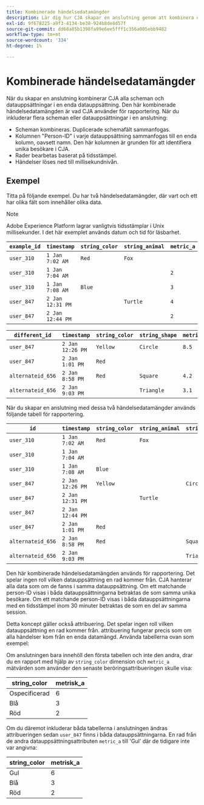 ```yaml
---
title: Kombinerade händelsedatamängder
description: Lär dig hur CJA skapar en anslutning genom att kombinera datauppsättningar.
exl-id: 9f678225-a9f3-4134-be38-924b8de8d57f
source-git-commit: dd68a85b1398fa99e6ee5fff1c356a005ebb9482
workflow-type: tm+mt
source-wordcount: '334'
ht-degree: 1%

---
```



# Kombinerade händelsedatamängder

När du skapar en anslutning kombinerar CJA alla scheman och datauppsättningar i en enda datauppsättning. Den här kombinerade händelsedatamängden är vad CJA använder för rapportering. När du inkluderar flera scheman eller datauppsättningar i en anslutning:

* Scheman kombineras. Duplicerade schemafält sammanfogas.
* Kolumnen &quot;Person-ID&quot; i varje datauppsättning sammanfogas till en enda kolumn, oavsett namn. Den här kolumnen är grunden för att identifiera unika besökare i CJA.
* Rader bearbetas baserat på tidsstämpel.
* Händelser löses ned till millisekundnivån.

## Exempel

Titta på följande exempel. Du har två händelsedatamängder, där vart och ett har olika fält som innehåller olika data.

>[!NOTE]
>
>Adobe Experience Platform lagrar vanligtvis tidsstämplar i Unix millisekunder. I det här exemplet används datum och tid för läsbarhet.

| `example_id` | `timestamp` | `string_color` | `string_animal` | `metric_a` |
| --- | --- | --- | --- | --- |
| `user_310` | `1 Jan 7:02 AM` | `Red` | `Fox` |  |
| `user_310` | `1 Jan 7:04 AM` |  |  | `2` |
| `user_310` | `1 Jan 7:08 AM` | `Blue` |  | `3` |
| `user_847` | `2 Jan 12:31 PM` |  | `Turtle` | `4` |
| `user_847` | `2 Jan 12:44 PM` |  |  | `2` |

| `different_id` | `timestamp` | `string_color` | `string_shape` | `metric_b` |
| --- | --- | --- | --- | --- |
| `user_847` | `2 Jan 12:26 PM` | `Yellow` | `Circle` | `8.5` |
| `user_847` | `2 Jan 1:01 PM` | `Red` |  |  |
| `alternateid_656` | `2 Jan 8:58 PM` | `Red` | `Square` | `4.2` |
| `alternateid_656` | `2 Jan 9:03 PM` |  | `Triangle` | `3.1` |

När du skapar en anslutning med dessa två händelsedatamängder används följande tabell för rapportering.

| `id` | `timestamp` | `string_color` | `string_animal` | `string_shape` | `metric_a` | `metric_b` |
| --- | --- | --- | --- | --- | --- | --- |
| `user_310` | `1 Jan 7:02 AM` | `Red` | `Fox` |  |  |  |
| `user_310` | `1 Jan 7:04 AM` |  |  |  | `2` |  |
| `user_310` | `1 Jan 7:08 AM` | `Blue` |  |  | `3` |  |
| `user_847` | `2 Jan 12:26 PM` | `Yellow` |  | `Circle` |  | `8.5` |
| `user_847` | `2 Jan 12:31 PM` |  | `Turtle` |  | `4` |  |
| `user_847` | `2 Jan 12:44 PM` |  |  |  | `2` |  |
| `user_847` | `2 Jan 1:01 PM` | `Red` |  |  |  |  |
| `alternateid_656` | `2 Jan 8:58 PM` | `Red` |  | `Square` |  | `4.2` |
| `alternateid_656` | `2 Jan 9:03 PM` |  |  | `Triangle` |  | `3.1` |

Den här kombinerade händelsedatamängden används för rapportering. Det spelar ingen roll vilken datauppsättning en rad kommer från. CJA hanterar alla data som om de fanns i samma datauppsättning. Om ett matchande person-ID visas i båda datauppsättningarna betraktas de som samma unika besökare. Om ett matchande person-ID visas i båda datauppsättningarna med en tidsstämpel inom 30 minuter betraktas de som en del av samma session.

Detta koncept gäller också attribuering. Det spelar ingen roll vilken datauppsättning en rad kommer från. attribuering fungerar precis som om alla händelser kom från en enda datamängd. Använda tabellerna ovan som exempel:

Om anslutningen bara innehöll den första tabellen och inte den andra, drar du en rapport med hjälp av `string_color` dimension och `metric_a` mätvärden som använder den senaste beröringsattribueringen skulle visa:

| string_color | metrisk_a |
| --- | --- |
| Ospecificerad | 6 |
| Blå | 3 |
| Röd | 2 |

Om du däremot inkluderar båda tabellerna i anslutningen ändras attribueringen sedan `user_847` finns i båda datauppsättningarna. En rad från de andra datauppsättningsattributen `metric_a` till &#39;Gul&#39; där de tidigare inte var angivna:

| string_color | metrisk_a |
| --- | --- |
| Gul | 6 |
| Blå | 3 |
| Röd | 2 |
